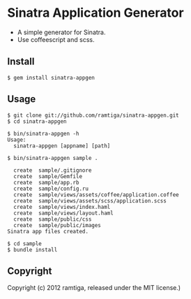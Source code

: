 # Sinatra Application Generator

* A simple generator for Sinatra.
* Use coffeescript and scss.

## Install

    $ gem install sinatra-appgen


## Usage

    $ git clone git://github.com/ramtiga/sinatra-appgen.git
    $ cd sinatra-appgen

    $ bin/sinatra-appgen -h
    Usage:
      sinatra-appgen [appname] [path]
    
    $ bin/sinatra-appgen sample .

      create  sample/.gitignore
      create  sample/Gemfile
      create  sample/app.rb
      create  sample/config.ru
      create  sample/views/assets/coffee/application.coffee
      create  sample/views/assets/scss/application.scss
      create  sample/views/index.haml
      create  sample/views/layout.haml
      create  sample/public/css
      create  sample/public/images
    Sinatra app files created.

    $ cd sample
    $ bundle install
    

## Copyright

Copyright (c) 2012 ramtiga, released under the MIT license.)

